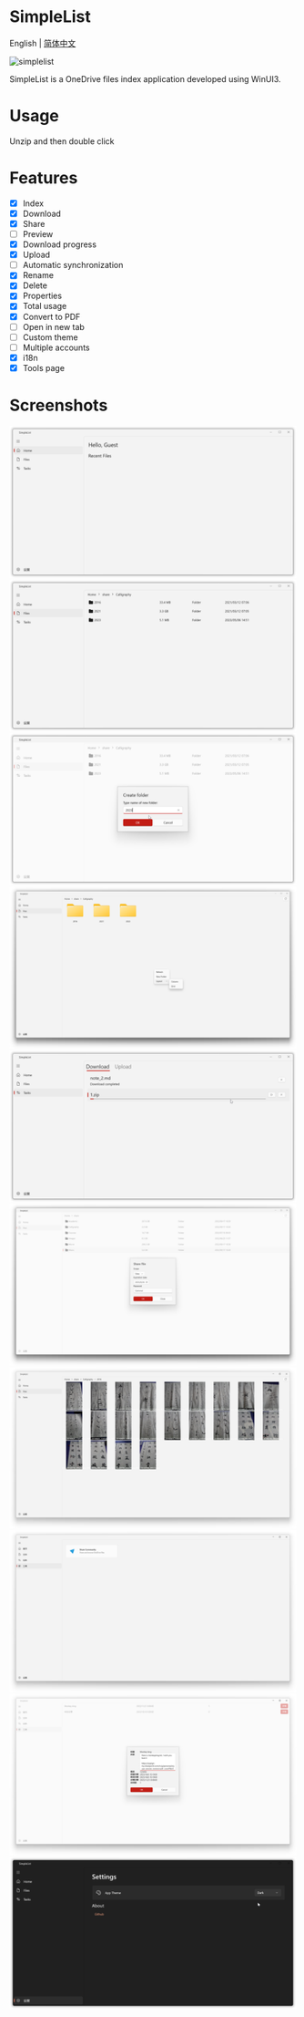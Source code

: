 # SimpleList

English | [简体中文](./README_zh_CN.md)

![simplelist](https://socialify.git.ci/aiguoli/simplelist/image?description=1&font=Raleway&language=1&name=1&stargazers=1&theme=Light)

SimpleList is a OneDrive files index application developed using WinUI3.

# Usage

Unzip and then double click

# Features

- [x] Index
- [x] Download
- [x] Share
- [ ] Preview
- [x] Download progress
- [x] Upload
- [ ] Automatic synchronization
- [x] Rename
- [x] Delete
- [x] Properties
- [x] Total usage
- [x] Convert to PDF
- [ ] Open in new tab
- [ ] Custom theme
- [ ] Multiple accounts
- [x] i18n
- [x] Tools page

# Screenshots

![HomePage](./ScreenShots/HomePage.png)
![CloudPage](./ScreenShots/CloudPage.png)
![CreateFolder](./ScreenShots/newFolder.png)
![GridLayout](./ScreenShots/GridLayout.png)
![TaskManager](./ScreenShots/TaskManagerPage.png)
![Sahre](./ScreenShots/Share.png)
![ImageViewing](./ScreenShots/ImageViewing.png)
![ToolsPage](./ScreenShots/ToolsPage.png)
![ShareCommunityLinkDetails](./ScreenShots/ShareCommunityLinkDetails.png)
![DarkMode](./ScreenShots/DarkMode.png)
